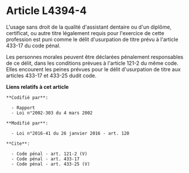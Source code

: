 # Article L4394-4

L'usage sans droit de la qualité d'assistant dentaire ou d'un diplôme, certificat, ou autre titre légalement requis pour
l'exercice de cette profession est puni comme le délit d'usurpation de titre prévu à l'article 433-17 du code pénal. 

Les personnes morales peuvent être déclarées pénalement responsables de ce délit, dans les conditions prévues à l'article
121-2 du même code. Elles encourent les peines prévues pour le délit d'usurpation de titre aux articles 433-17 et 433-25
dudit code.

**Liens relatifs à cet article**

	**Codifié par**:

	  - Rapport
	  - Loi n°2002-303 du 4 mars 2002

	**Modifié par**:

	  - Loi n°2016-41 du 26 janvier 2016 - art. 120

	**Cite**:

	  - Code pénal - art. 121-2 (V)
	  - Code pénal - art. 433-17
	  - Code pénal - art. 433-25 (V)
